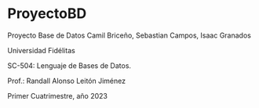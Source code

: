 # ProyectoBD
Proyecto Base de Datos Camil Briceño, Sebastian Campos, Isaac Granados

Universidad Fidélitas 
 
 
 
SC-504: Lenguaje de Bases de Datos. 
 
Prof.: Randall Alonso Leitón Jiménez 

Primer Cuatrimestre, año 2023 

